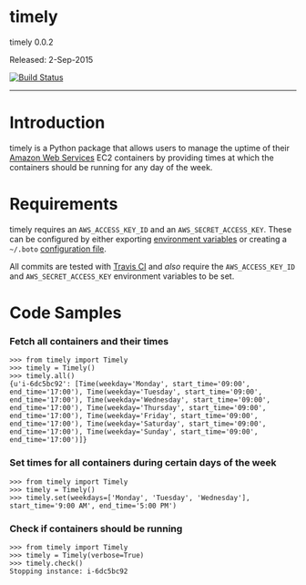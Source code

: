 # timely

timely 0.0.2

Released: 2-Sep-2015

[![Build Status](https://travis-ci.org/rightlag/timely.svg?branch=master)](https://travis-ci.org/rightlag/timely)

---

# Introduction

timely is a Python package that allows users to manage the uptime of their [Amazon Web Services](https://aws.amazon.com/) EC2 containers by providing times at which the containers should be running for any day of the week.

# Requirements

timely requires an `AWS_ACCESS_KEY_ID` and an `AWS_SECRET_ACCESS_KEY`. These can be configured by either exporting [environment variables](https://github.com/boto/boto#getting-started-with-boto) or creating a `~/.boto` [configuration file](https://boto.readthedocs.org/en/latest/getting_started.html#configuring-boto-credentials).

All commits are tested with [Travis CI](https://travis-ci.org/) and *also* require the `AWS_ACCESS_KEY_ID` and `AWS_SECRET_ACCESS_KEY` environment variables to be set.

# Code Samples

### Fetch all containers and their times

    >>> from timely import Timely
    >>> timely = Timely()
    >>> timely.all()
    {u'i-6dc5bc92': [Time(weekday='Monday', start_time='09:00', end_time='17:00'), Time(weekday='Tuesday', start_time='09:00', end_time='17:00'), Time(weekday='Wednesday', start_time='09:00', end_time='17:00'), Time(weekday='Thursday', start_time='09:00', end_time='17:00'), Time(weekday='Friday', start_time='09:00', end_time='17:00'), Time(weekday='Saturday', start_time='09:00', end_time='17:00'), Time(weekday='Sunday', start_time='09:00', end_time='17:00')]}

### Set times for all containers during certain days of the week

    >>> from timely import Timely
    >>> timely = Timely()
    >>> timely.set(weekdays=['Monday', 'Tuesday', 'Wednesday'], start_time='9:00 AM', end_time='5:00 PM')

### Check if containers should be running

    >>> from timely import Timely
    >>> timely = Timely(verbose=True)
    >>> timely.check()
    Stopping instance: i-6dc5bc92
